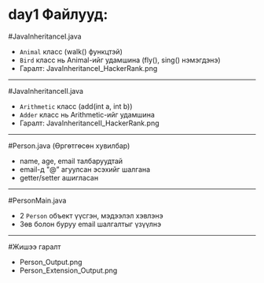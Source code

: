 # day1 Файлууд:
#JavaInheritanceI.java

- `Animal` класс (walk() функцтэй)
- `Bird` класс нь Animal-ийг удамшина (fly(), sing() нэмэгдэнэ)
- Гаралт: JavaInheritanceI_HackerRank.png
---
#JavaInheritanceII.java
- `Arithmetic` класс (add(int a, int b))
- `Adder` класс нь Arithmetic-ийг удамшина
- Гаралт: JavaInheritanceII_HackerRank.png
---
#Person.java (Өргөтгөсөн хувилбар)
- name, age, email талбаруудтай
- email-д "@” агуулсан эсэхийг шалгана
- getter/setter ашигласан
---
#PersonMain.java
- 2 `Person` объект үүсгэн, мэдээлэл хэвлэнэ
- Зөв болон буруу email шалгалтыг үзүүлнэ
---
#Жишээ гаралт
- Person_Output.png
- Person_Extension_Output.png

 
 
